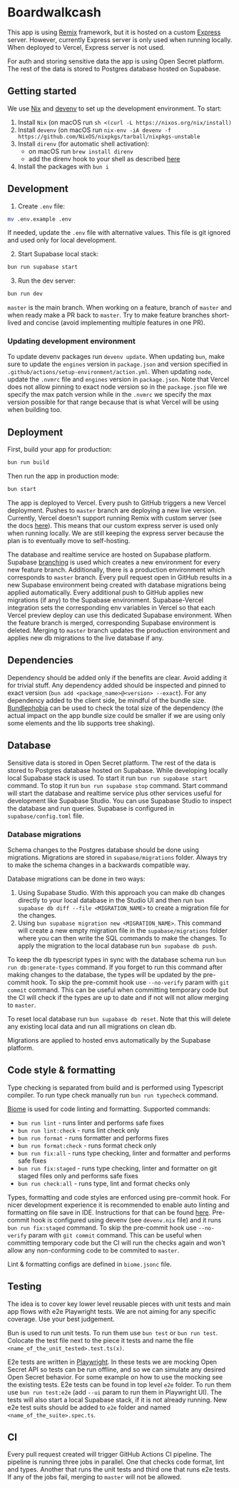 # Boardwalkcash

This app is using [Remix](https://remix.run/docs) framework, but it is hosted on a custom [Express](https://expressjs.com/) server. However, currently Express
server is only used when running locally. When deployed to Vercel, Express server is not used.

For auth and storing sensitive data the app is using Open Secret platform. The rest of the data is stored to Postgres
database hosted on Supabase. 

## Getting started

We use [Nix](https://nixos.org/) and [devenv](https://devenv.sh/) to set up the development environment. To start:
1. Install `Nix` (on macOS run `sh <(curl -L https://nixos.org/nix/install)`
2. Install `devenv` (on macOS run `nix-env -iA devenv -f https://github.com/NixOS/nixpkgs/tarball/nixpkgs-unstable`
3. Install `direnv` (for automatic shell activation):
    * on macOS run `brew install direnv`
    * add the direnv hook to your shell as described [here](https://direnv.net/docs/hook.html)
4. Install the packages with `bun i`

## Development

1. Create `.env` file:

```sh
mv .env.example .env
```

If needed, update the `.env` file with alternative values. This file is git ignored and used only for local development.

2. Start Supabase local stack:

```sh
bun run supabase start
```

3. Run the dev server:

```sh
bun run dev
```

`master` is the main branch. When working on a feature, branch of `master` and when ready make a PR back to `master`.
Try to make feature branches short-lived and concise (avoid implementing multiple features in one PR).

### Updating development environment

To update devenv packages run `devenv update`. When updating `bun`, make sure to update the `engines` version in 
`package.json` and version specified in `.github/actions/setup-environment/action.yml`. When updating `node`, update the
`.nvmrc` file and `engines` version in `package.json`. Note that Vercel does not allow pinning to exact node version so
in the `package.json` file we specify the max patch version while in the `.nvmrc` we specify the max version possible 
for that range because that is what Vercel will be using when building too. 

## Deployment

First, build your app for production:

```sh
bun run build
```

Then run the app in production mode:

```sh
bun start
```

The app is deployed to Vercel. Every push to GitHub triggers a new Vercel deployment. Pushes to `master` branch
are deploying a new live version. Currently, Vercel doesn't support running Remix with custom server (see the docs 
[here](https://vercel.com/docs/frameworks/remix#using-a-custom-server-file)). This means that our custom express server
is used only when running locally. We are still keeping the express server because the plan is to eventually move to
self-hosting.

The database and realtime service are hosted on Supabase platform. Supabase [branching](https://supabase.com/docs/guides/deployment/branching) is used which creates a new
environment for every new feature branch. Additionally, there is a production environment which corresponds to `master`
branch. Every pull request open in GitHub results in a new Supabase environment being created with database migrations
being applied automatically. Every additional push to GitHub applies new migrations (if any) to the Supabase 
environment. Supabase-Vercel integration sets the corresponding env variables in Vercel so that each Vercel preview 
deploy can use this dedicated Supabase environment. When the feature branch is merged, corresponding Supabase
environment is deleted. Merging to `master` branch updates the production environment and applies new db migrations to
the live database if any.

## Dependencies

Dependency should be added only if the benefits are clear. Avoid adding it for trivial stuff. Any dependency added 
should be inspected and pinned to exact version (`bun add <package_name>@<version> --exact`). For any dependency added
to the client side, be mindful of the bundle size. [Bundlephobia](https://bundlephobia.com/) can be used to check the
total size of the dependency (the actual impact on the app bundle size could be smaller if we are using only some 
elements and the lib supports tree shaking).

## Database

Sensitive data is stored in Open Secret platform. The rest of the data is stored to Postgres database hosted on Supabase.
While developing locally local Supabase stack is used. To start it run `bun run supabase start` command. To stop it run
`bun run supabase stop` command. Start command will start the database and realtime service plus other services useful
for development like Supabase Studio. You can use Supabase Studio to inspect the database and run queries. Supabase is
configured in `supabase/config.toml` file.

### Database migrations

Schema changes to the Postgres database should be done using migrations. Migrations are stored in `supabase/migrations`
folder. Always try to make the schema changes in a backwards compatible way.

Database migrations can be done in two ways:
1. Using Supabase Studio. With this approach you can make db changes directly to your local database in the Studio UI
   and then run `bun supabase db diff --file <MIGRATION_NAME>` to create a migration file for the changes.
2. Using `bun supabase migration new <MIGRATION_NAME>`. This command will create a new empty migration file in the 
   `supabase/migrations` folder where you can then write the SQL commands to make the changes. To apply the migration to
   the local database run `bun supabase db push`.

To keep the db typescript types in sync with the database schema run `bun run db:generate-types` command. If you forget
to run this command after making changes to the database, the types will be updated by the pre-commit hook. To skip the
pre-commit hook use `--no-verify` param with `git commit` command. This can be useful when committing temporary code but
the CI will check if the types are up to date and if not will not allow merging to `master`.

To reset local database run `bun supabase db reset`. Note that this will delete any existing local data and run all
migrations on clean db.

Migrations are applied to hosted envs automatically by the Supabase platform.

## Code style & formatting

Type checking is separated from build and is performed using Typescript compiler. To run type check manually run 
`bun run typecheck` command.

[Biome](https://biomejs.dev/) is used for code linting and formatting. Supported commands:
- `bun run lint` - runs linter and performs safe fixes
- `bun run lint:check` - runs lint check only
- `bun run format` - runs formatter and performs fixes
- `bun run format:check` - runs format check only
- `bun run fix:all` - runs type checking, linter and formatter and performs safe fixes
- `bun run fix:staged` - runs type checking, linter and formatter on git staged files only and performs safe fixes
- `bun run check:all` - runs type, lint and format checks only

Types, formatting and code styles are enforced using pre-commit hook. For nicer development experience it is recommended 
to enable auto linting and formatting on file save in IDE. Instructions for that can be found [here](https://biomejs.dev/guides/editors/first-party-extensions/).
Pre-commit hook is configured using devenv (see `devenv.nix` file) and it runs `bun run fix:staged` command. To skip the
pre-commit hook use `--no-verify` param with `git commit` command. This can be useful when committing temporary code but
the CI will run the checks again and won't allow any non-conforming code to be commited to `master`.

Lint & formatting configs are defined in `biome.jsonc` file.

## Testing

The idea is to cover key lower level reusable pieces with unit tests and main app flows with e2e Playwright tests. We 
are not aiming for any specific coverage. Use your best judgement. 

Bun is used to run unit tests. To run them use `bun test` or `bun run test`. Colocate the test file next to the piece it 
tests and name the file `<name_of_the_unit_tested>.test.ts(x)`.

E2e tests are written in [Playwright](https://playwright.dev/). In these tests we are mocking Open Secret API so tests
can be run offline, and so we can simulate any desired Open Secret behavior. For some example on how to use the mocking
see the existing tests. E2e tests can be found in top level `e2e` folder. To run them use `bun run test:e2e` (add `--ui`
param to run them in Playwright UI). The tests will also start a local Supabase stack, if it is not already running.
New e2e test suits should be added to `e2e` folder and named `<name_of_the_suite>.spec.ts`.

## CI

Every pull request created will trigger GitHub Actions CI pipeline. The pipeline is running three jobs in parallel. One
that checks code format, lint and types. Another that runs the unit tests and third one that runs e2e tests. If any of
the jobs fail, merging to `master` will not be allowed.